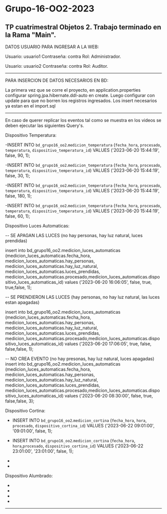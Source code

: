 # Grupo-16-OO2-2023
TP cuatrimestral Objetos 2.
Trabajo terminado en la Rama "Main".
----------------------------------------------------------
DATOS USUARIO PARA INGRESAR A LA WEB:

Usuario: usuario1  Contraseña: contra Rol: Administrador.

Usuario: usuario2 Contraseña: contra Rol: Auditor.

--------------------------------------------------------

PARA INSERCION DE DATOS NECESARIOS EN BD:

La primera vez que se corre el proyecto, en application.properties configurar spring.jpa.hibernate.ddl-auto en create.
Luego configurar con update para que no borren los registros ingresados.
Los insert necesarios ya estan en el import.sql

--------------------------------------------------------
En caso de querer replicar los eventos tal como se muestra en los videos se deben ejecutar las siguientes Query's.

Dispositivo Temperatura:

-INSERT INTO `bd_grupo16_oo2`.`medicion_temperatura` (`fecha_hora`, `procesado`, `temperatura`, `dispositivo_temperatura_id`) VALUES ('2023-06-20 15:44:19', false, 90, 1);

-INSERT INTO `bd_grupo16_oo2`.`medicion_temperatura` (`fecha_hora`, `procesado`, `temperatura`, `dispositivo_temperatura_id`) VALUES ('2023-06-20 15:44:19', false, 30, 1);

-INSERT INTO `bd_grupo16_oo2`.`medicion_temperatura` (`fecha_hora`, `procesado`, `temperatura`, `dispositivo_temperatura_id`) VALUES ('2023-06-20 15:44:19', false, 180, 1);

-INSERT INTO `bd_grupo16_oo2`.`medicion_temperatura` (`fecha_hora`, `procesado`, `temperatura`, `dispositivo_temperatura_id`) VALUES ('2023-06-20 15:44:19', false, 60, 1);

Dispositivo Luces Automaticas:

-- SE APAGAN LAS LUCES (no hay personas, hay luz natural, luces prendidas)

insert into bd_grupo16_oo2.medicion_luces_automaticas (medicion_luces_automaticas.fecha_hora, medicion_luces_automaticas.hay_personas,
medicion_luces_automaticas.hay_luz_natural, medicion_luces_automaticas.luces_prendidas, medicion_luces_automaticas.procesado,medicion_luces_automaticas.dispositivo_luces_automaticas_id) values
('2023-06-20 16:06:05', false, true, true,false, 1);

-- SE PRENDIERON LAS LUCES (hay personas, no hay luz natural, las luces estan apagadas)

insert into bd_grupo16_oo2.medicion_luces_automaticas (medicion_luces_automaticas.fecha_hora, medicion_luces_automaticas.hay_personas,
medicion_luces_automaticas.hay_luz_natural, medicion_luces_automaticas.luces_prendidas, medicion_luces_automaticas.procesado,medicion_luces_automaticas.dispositivo_luces_automaticas_id) values
('2023-06-20 17:06:05', true, false, false,false, 1);

-- NO CREA EVENTO (no hay presonas, hay luz natural, luces apagadas)
insert into bd_grupo16_oo2.medicion_luces_automaticas (medicion_luces_automaticas.fecha_hora, medicion_luces_automaticas.hay_personas,
medicion_luces_automaticas.hay_luz_natural, medicion_luces_automaticas.luces_prendidas, medicion_luces_automaticas.procesado,medicion_luces_automaticas.dispositivo_luces_automaticas_id) values
('2023-06-20 08:30:00', false, true, false,false, 3);

Dispositivo Cortina:

- INSERT INTO `bd_grupo16_oo2`.`medicion_cortina` (`fecha_hora`, `hora`, `procesado`, `dispositivo_cortina_id`) VALUES ('2023-06-22 09:01:00', '09:01:00', false, 1);

- INSERT INTO `bd_grupo16_oo2`.`medicion_cortina` (`fecha_hora`, `hora`,`procesado`, `dispositivo_cortina_id`) VALUES ('2023-06-22 23:01:00', '23:01:00', false, 1);

-

-

Dispositivo Alumbrado:

-

-

-

-

-------------------------------------------------


